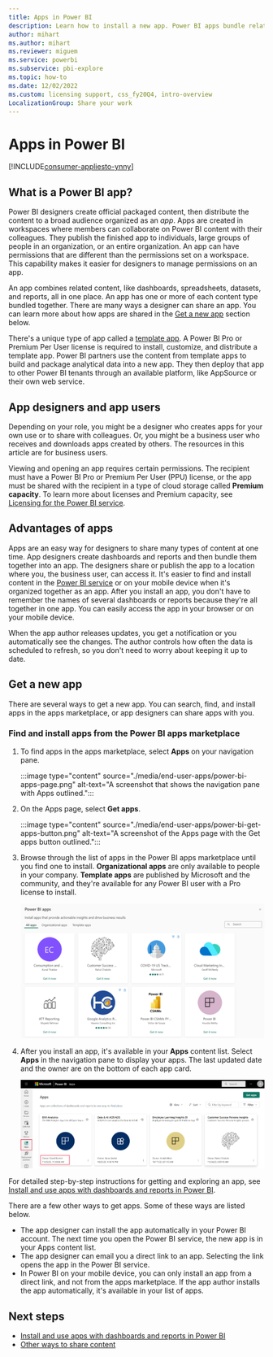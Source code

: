 ```yaml
---
title: Apps in Power BI
description: Learn how to install a new app. Power BI apps bundle related dashboards and reports together for business users to view and explore.
author: mihart
ms.author: mihart
ms.reviewer: miguem
ms.service: powerbi
ms.subservice: pbi-explore
ms.topic: how-to
ms.date: 12/02/2022
ms.custom: licensing support, css_fy20Q4, intro-overview
LocalizationGroup: Share your work
---
```


# Apps in Power BI

[!INCLUDE[consumer-appliesto-ynny](../includes/consumer-appliesto-ynny.md)]

## What is a Power BI app?

Power BI designers create official packaged content, then distribute the content to a broad audience organized as an *app*. Apps are created in workspaces where members can collaborate on Power BI content with their colleagues. They publish the finished app to individuals, large groups of people in an organization, or an entire organization. An app can have permissions that are different than the permissions set on a workspace. This capability makes it easier for designers to manage permissions on an app.

An app combines related content, like dashboards, spreadsheets, datasets, and reports, all in one place. An app has one or more of each content type bundled together. There are many ways a designer can share an app. You can learn more about how apps are shared in the [Get a new app](#get-a-new-app) section below.

There's a unique type of app called a [template app](../connect-data/service-template-apps-install-distribute.md). A Power BI Pro or Premium Per User license is required to install, customize, and distribute a template app. Power BI partners use the content from template apps to build and package analytical data into a new app. They then deploy that app to other Power BI tenants through an available platform, like AppSource or their own web service.  

## App designers and app users

Depending on your role, you might be a designer who creates apps for your own use or to share with colleagues. Or, you might be a business user who receives and downloads apps created by others. The resources in this article are for business users.

Viewing and opening an app requires certain permissions. The recipient must have a Power BI Pro or Premium Per User (PPU) license, or the app must be shared with the recipient in a type of cloud storage called **Premium capacity**. To learn more about licenses and Premium capacity, see [Licensing for the Power BI service](end-user-license.md).

## Advantages of apps

Apps are an easy way for designers to share many types of content at one time. App designers create dashboards and reports and then bundle them together into an app. The designers share or publish the app to a location where you, the business user, can access it. It's easier to find and install content in the [Power BI service](https://powerbi.com) or on your mobile device when it's organized together as an app. After you install an app, you don't have to remember the names of several dashboards or reports because they're all together in one app. You can easily access the app in your browser or on your mobile device.

When the app author releases updates, you get a notification or you automatically see the changes. The author controls how often the data is scheduled to refresh, so you don't need to worry about keeping it up to date.

<!-- add conceptual art -->
## Get a new app

There are several ways to get a new app. You can search, find, and install apps in the apps marketplace, or app designers can share apps with you.

### Find and install apps from the Power BI apps marketplace

1. To find apps in the apps marketplace, select **Apps** on your navigation pane.

    :::image type="content" source="./media/end-user-apps/power-bi-apps-page.png" alt-text="A screenshot that shows the navigation pane with Apps outlined.":::

1. On the Apps page, select **Get apps**.

    :::image type="content" source="./media/end-user-apps/power-bi-get-apps-button.png" alt-text="A screenshot of the Apps page with the Get apps button outlined.":::

1. Browse through the list of apps in the Power BI apps marketplace until you find one to install. **Organizational apps** are only available to people in your company. **Template apps** are published by Microsoft and the community, and they're available for any Power BI user with a Pro license to install.

    ![A screenshot showing the apps marketplace.](./media/end-user-apps/power-bi-app-marketplace.png)

1. After you install an app, it's available in your **Apps** content list. Select **Apps** in the navigation pane to display your apps. The last updated date and the owner are on the bottom of each app card.

    ![A screenshot showing the apps page in the navigation pane.](./media/end-user-apps/power-bi-apps.png)

For detailed step-by-step instructions for getting and exploring an app, see [Install and use apps with dashboards and reports in Power BI](end-user-app-view.md).

There are a few other ways to get apps. Some of these ways are listed below.

* The app designer can install the app automatically in your Power BI account. The next time you open the Power BI service, the new app is in your Apps content list.
* The app designer can email you a direct link to an app. Selecting the link opens the app in the Power BI service.
* In Power BI on your mobile device, you can only install an app from a direct link, and not from the apps marketplace. If the app author installs the app automatically, it's available in your list of apps.

## Next steps

* [Install and use apps with dashboards and reports in Power BI](end-user-app-view.md)
* [Other ways to share content](end-user-shared-with-me.md) 
